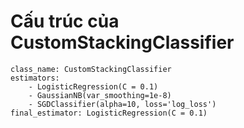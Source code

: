 # Cấu trúc của CustomStackingClassifier 
```
class_name: CustomStackingClassifier
estimators:
    - LogisticRegression(C = 0.1)
    - GaussianNB(var_smoothing=1e-8)
    - SGDClassifier(alpha=10, loss='log_loss')
final_estimator: LogisticRegression(C = 0.1)
```

